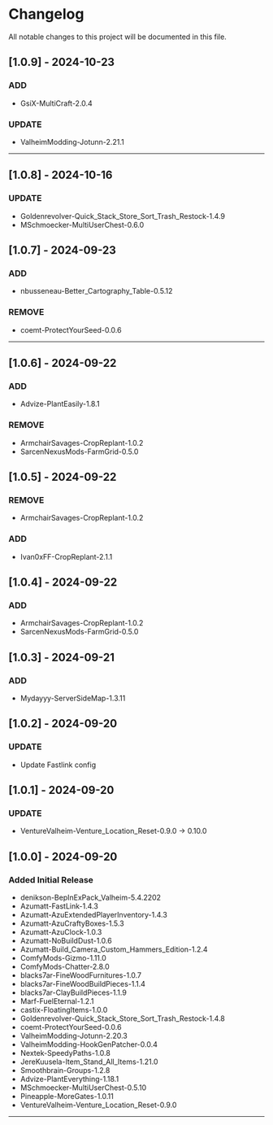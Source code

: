 # Changelog

All notable changes to this project will be documented in this file.

## [1.0.9] - 2024-10-23

### ADD

- GsiX-MultiCraft-2.0.4

### UPDATE

- ValheimModding-Jotunn-2.21.1

---

## [1.0.8] - 2024-10-16

### UPDATE

- Goldenrevolver-Quick_Stack_Store_Sort_Trash_Restock-1.4.9
- MSchmoecker-MultiUserChest-0.6.0

## [1.0.7] - 2024-09-23

### ADD

- nbusseneau-Better_Cartography_Table-0.5.12

### REMOVE

- coemt-ProtectYourSeed-0.0.6

---

## [1.0.6] - 2024-09-22

### ADD

- Advize-PlantEasily-1.8.1

### REMOVE

- ArmchairSavages-CropReplant-1.0.2
- SarcenNexusMods-FarmGrid-0.5.0

## [1.0.5] - 2024-09-22

### REMOVE

- ArmchairSavages-CropReplant-1.0.2

### ADD

- Ivan0xFF-CropReplant-2.1.1

## [1.0.4] - 2024-09-22

### ADD

- ArmchairSavages-CropReplant-1.0.2
- SarcenNexusMods-FarmGrid-0.5.0

## [1.0.3] - 2024-09-21

### ADD

- Mydayyy-ServerSideMap-1.3.11

## [1.0.2] - 2024-09-20

### UPDATE

- Update Fastlink config

## [1.0.1] - 2024-09-20

### UPDATE

- VentureValheim-Venture_Location_Reset-0.9.0 -> 0.10.0

## [1.0.0] - 2024-09-20

### Added Initial Release

- denikson-BepInExPack_Valheim-5.4.2202
- Azumatt-FastLink-1.4.3
- Azumatt-AzuExtendedPlayerInventory-1.4.3
- Azumatt-AzuCraftyBoxes-1.5.3
- Azumatt-AzuClock-1.0.3
- Azumatt-NoBuildDust-1.0.6
- Azumatt-Build_Camera_Custom_Hammers_Edition-1.2.4
- ComfyMods-Gizmo-1.11.0
- ComfyMods-Chatter-2.8.0
- blacks7ar-FineWoodFurnitures-1.0.7
- blacks7ar-FineWoodBuildPieces-1.1.4
- blacks7ar-ClayBuildPieces-1.1.9
- Marf-FuelEternal-1.2.1
- castix-FloatingItems-1.0.0
- Goldenrevolver-Quick_Stack_Store_Sort_Trash_Restock-1.4.8
- coemt-ProtectYourSeed-0.0.6
- ValheimModding-Jotunn-2.20.3
- ValheimModding-HookGenPatcher-0.0.4
- Nextek-SpeedyPaths-1.0.8
- JereKuusela-Item_Stand_All_Items-1.21.0
- Smoothbrain-Groups-1.2.8
- Advize-PlantEverything-1.18.1
- MSchmoecker-MultiUserChest-0.5.10
- Pineapple-MoreGates-1.0.11
- VentureValheim-Venture_Location_Reset-0.9.0
---
